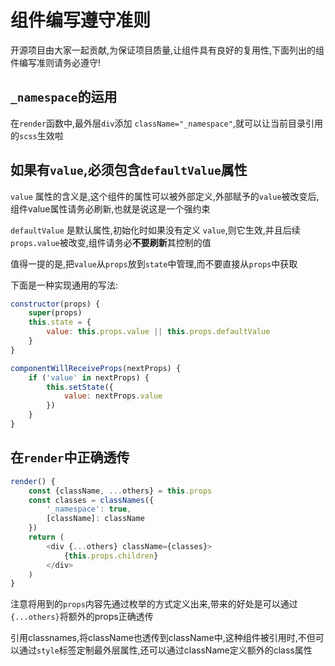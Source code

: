 # 组件编写遵守准则

开源项目由大家一起贡献,为保证项目质量,让组件具有良好的复用性,下面列出的组件编写准则请务必遵守!

## `_namespace`的运用

在`render`函数中,最外层`div`添加 `className="_namespace"`,就可以让当前目录引用的`scss`生效啦

## 如果有`value`,必须包含`defaultValue`属性

`value` 属性的含义是,这个组件的属性可以被外部定义,外部赋予的`value`被改变后,组件value属性请务必刷新,也就是说这是一个强约束

`defaultValue` 是默认属性,初始化时如果没有定义 `value`,则它生效,并且后续 `props.value`被改变,组件请务必**不要刷新**其控制的值

值得一提的是,把`value`从`props`放到`state`中管理,而不要直接从`props`中获取

下面是一种实现通用的写法:

````js
constructor(props) {
    super(props)
    this.state = {
        value: this.props.value || this.props.defaultValue
    }
}

componentWillReceiveProps(nextProps) {
    if ('value' in nextProps) {
        this.setState({
            value: nextProps.value
        })
    }
}
````

## 在`render`中正确透传

````js
render() {
    const {className, ...others} = this.props
    const classes = classNames({
        '_namespace': true,
        [className]: className
    })
    return (
        <div {...others} className={classes}>
            {this.props.children}
        </div>
    )
}
````

注意将用到的`props`内容先通过枚举的方式定义出来,带来的好处是可以通过`{...others}`将额外的props正确透传

引用classnames,将className也透传到className中,这种组件被引用时,不但可以通过`style`标签定制最外层属性,还可以通过className定义额外的class属性